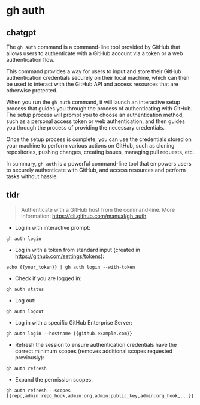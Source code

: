 # gh auth 
## chatgpt 
The `gh auth` command is a command-line tool provided by GitHub that allows users to authenticate with a GitHub account via a token or a web authentication flow. 

This command provides a way for users to input and store their GitHub authentication credentials securely on their local machine, which can then be used to interact with the GitHub API and access resources that are otherwise protected.

When you run the `gh auth` command, it will launch an interactive setup process that guides you through the process of authenticating with GitHub. The setup process will prompt you to choose an authentication method, such as a personal access token or web authentication, and then guides you through the process of providing the necessary credentials.

Once the setup process is complete, you can use the credentials stored on your machine to perform various actions on GitHub, such as cloning repositories, pushing changes, creating issues, managing pull requests, etc.

In summary, `gh auth` is a powerful command-line tool that empowers users to securely authenticate with GitHub, and access resources and perform tasks without hassle. 

## tldr 
 
> Authenticate with a GitHub host from the command-line.
> More information: <https://cli.github.com/manual/gh_auth>.

- Log in with interactive prompt:

`gh auth login`

- Log in with a token from standard input (created in https://github.com/settings/tokens):

`echo {{your_token}} | gh auth login --with-token`

- Check if you are logged in:

`gh auth status`

- Log out:

`gh auth logout`

- Log in with a specific GitHub Enterprise Server:

`gh auth login --hostname {{github.example.com}}`

- Refresh the session to ensure authentication credentials have the correct minimum scopes (removes additional scopes requested previously):

`gh auth refresh`

- Expand the permission scopes:

`gh auth refresh --scopes {{repo,admin:repo_hook,admin:org,admin:public_key,admin:org_hook,...}}`
